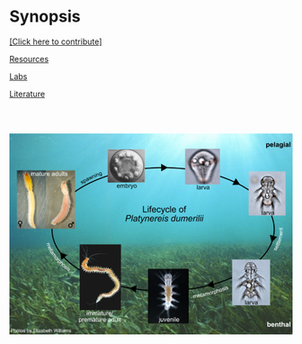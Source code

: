 # Synopsis

[[Click here to contribute]](https://github.com/platynereis/platynereis.github.io/issues/new)


[Resources](resources.md)

[Labs](labs.md)

[Literature](literature.md)

<br/>
<br/>

![Lifecycle of Platynereis dumerilii](Pd-lifecycle_1small.png)
